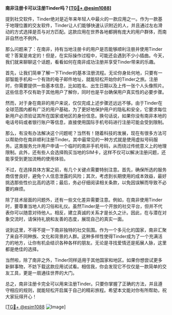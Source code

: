 **南非注册卡可以注册Tinder吗？[[TG💪+ @esim1088](https://t.me/s/esim1088)]**

提到社交软件，Tinder绝对是近年来年轻人中最火的一款应用之一。作为一款基于地理位置的交友软件，Tinder让人们能够快速认识附近的人，并且通过左右滑动的方式选择是否与对方匹配。这款应用在世界各地都拥有庞大的用户群体，而南非自然也不例外。

那么问题来了：在南非，持有当地注册卡的用户是否能够顺利注册并使用Tinder呢？答案是肯定的！但是，在实际操作过程中，可能还会遇到不少小插曲。今天，我们就来聊聊这个话题，看看如何在南非成功注册并享受Tinder带来的乐趣。

首先，让我们简单了解一下Tinder的基本注册流程。无论你身处何地，只要有一部智能手机和一个有效的电子邮件地址，就能轻松开始你的Tinder之旅。注册时，你需要提供一些基本信息，比如姓名、出生日期以及上传一张个人头像照片。这些信息不仅有助于其他用户了解你，同时也是平台确保用户真实性的必要步骤。

然而，对于身在南非的用户来说，仅仅完成上述步骤还远远不够。由于Tinder在全球范围内都有广泛的用户基础，为了更好地保护用户的隐私和安全，它要求每位新用户必须验证其所在国家或地区的身份信息。换句话说，如果你没有南非本地的电话号码或者银行账户等信息，直接使用国际手机号码进行注册可能会受到限制。

那么，有没有办法解决这个问题呢？当然有！随着科技的发展，现在有很多方法可以帮助你在南非顺利注册Tinder。其中最常见的一种方式就是使用虚拟号码服务。这类服务允许用户申请一个临时的南非手机号码，从而绕过传统意义上的地理限制。此外，还有些人会选择购买当地的SIM卡，这样不仅可以解决注册问题，还能享受到更加流畅的使用体验。

不过，在选择具体方案之前，有几个关键点需要特别注意。首先，确保所选的服务商信誉良好，避免个人信息泄露的风险；其次，考虑到长期使用的成本效益，最好挑选那些性价比高的选项；最后，务必仔细阅读相关条款，以免因误解而导致不必要的麻烦。

除了技术层面的问题外，还有一些文化差异需要注意。例如，在南非使用Tinder时，要尊重当地人的习俗和礼仪。虽然Tinder是一个开放的社交平台，但并不代表你可以随意对待他人。相反，建立真诚的关系才是长久之计。因此，在与潜在对象交流时，请保持礼貌和友善的态度，展现自己的真实一面。

说到这里，不得不提一下南非独特的社交氛围。作为一个多元化的国家，南非汇聚了来自不同种族、文化和背景的人群。这种多样性使得Tinder成为了一个充满活力的地方，让你有机会结识各种各样的朋友。无论是寻找爱情还是拓展人脉，这里都是绝佳的选择。

当然啦，除了南非之外，Tinder同样适用于其他国家和地区。如果你想尝试更多新鲜事物，不妨下载这款应用试试看。相信我，你会发现它不仅仅是一款简单的交友工具，更是一扇通往世界的大门。

总之，南非注册卡完全可以用来注册Tinder。只要你掌握了正确的方法，并且遵守相应的规则，就能轻松开启属于自己的精彩旅程。希望本文能对你有所帮助，祝大家玩得开心！

[[TG💪+ @esim1088](https://t.me/s/esim1088) ![Image](https://i.postimg.cc/4NQfJmqS/Snipaste-2025-05-13-00-14-12.png)]